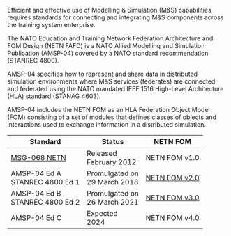Efficient and effective use of Modelling & Simulation (M&S) capabilities requires standards for connecting and integrating M&S components across the training system enterprise.

The NATO Education and Training Network Federation Architecture and FOM Design (NETN FAFD) is a NATO Allied Modelling and Simulation Publication (AMSP-04) covered by a NATO standard recommendation (STANREC 4800). 

AMSP-04 specifies how to represent and share data in distributed simulation environments where M&S services (federates) are connected and federated using the NATO mandated IEEE 1516 High-Level Architecture (HLA) standard (STANAG 4603).

AMSP-04 includes the NETN FOM as an HLA Federation Object Model (FOM) consisting of a set of modules that defines classes of objects and interactions used to exchange information in a distributed simulation.

| Standard  | Status | NETN FOM| 
| --- | --- | --- |
| [MSG-068 NETN](file:///Users/bjornlofstrand/Downloads/$$TR-MSG-068-ALL%20(1).pdf)| Released <br/>February 2012| NETN FOM v1.0| 
|AMSP-04 Ed A <br/>STANREC 4800 Ed 1|Promulgated on<br/>29 March 2018| [NETN FOM v2.0](https://github.com/AMSP-04/NETN-FOM/releases/tag/v2.0)| 
|AMSP-04 Ed B <br/>STANREC 4800 Ed 2|Promulgated on<br/>26 March 2021| [NETN FOM v3.0](https://amsp-04.github.io/NETN-FOM/)| 
|AMSP-04 Ed C| Expected <br/>2024 | NETN FOM v4.0 |
